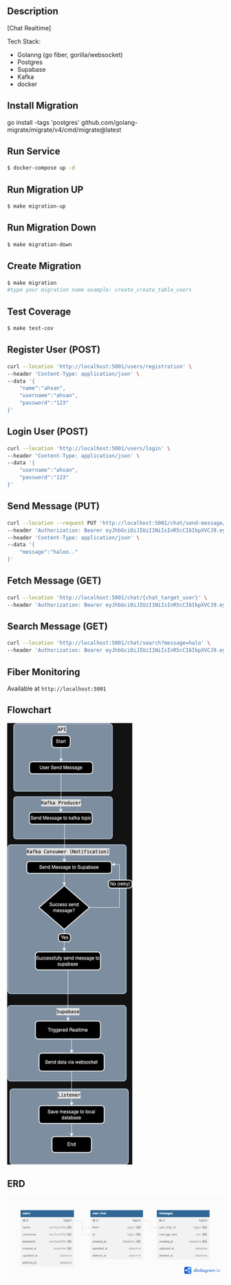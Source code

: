 ## Description

[Chat Realtime]

Tech Stack:

- Golanng (go fiber, gorilla/websocket)
- Postgres
- Supabase
- Kafka
- docker

## Install Migration

go install -tags 'postgres' github.com/golang-migrate/migrate/v4/cmd/migrate@latest

## Run Service

```bash
$ docker-compose up -d
```

## Run Migration UP

```bash
$ make migration-up
```

## Run Migration Down

```bash
$ make migration-down
```

## Create Migration

```bash
$ make migration
#type your migration name example: create_create_table_users
```

## Test Coverage

```bash
$ make test-cov
```

## Register User (POST)

```bash
curl --location 'http://localhost:5001/users/registration' \
--header 'Content-Type: application/json' \
--data '{
    "name":"ahsan",
    "username":"ahsan",
    "password":"123"
}'
```

## Login User (POST)

```bash
curl --location 'http://localhost:5001/users/login' \
--header 'Content-Type: application/json' \
--data '{
    "username":"ahsan",
    "password":"123"
}'
```

## Send Message (PUT)

```bash
curl --location --request PUT 'http://localhost:5001/chat/send-message/{target_user}' \
--header 'Authorization: Bearer eyJhbGciOiJIUzI1NiIsInR5cCI6IkpXVCJ9.eyJpZCI6MSwiZXhwIjoxNzAwMDIwNDg3fQ.IA5Oz4Un-_rpr9SNjif4bX6flfhP43dViAg_kdjBRYk' \
--header 'Content-Type: application/json' \
--data '{
    "message":"haloo.."
}'
```

## Fetch Message (GET)

```bash
curl --location 'http://localhost:5001/chat/{chat_target_user}' \
--header 'Authorization: Bearer eyJhbGciOiJIUzI1NiIsInR5cCI6IkpXVCJ9.eyJpZCI6MSwiZXhwIjoxNzAwMDIwNDg3fQ.IA5Oz4Un-_rpr9SNjif4bX6flfhP43dViAg_kdjBRYk'
```

## Search Message (GET)

```bash
curl --location 'http://localhost:5001/chat/search?message=halo' \
--header 'Authorization: Bearer eyJhbGciOiJIUzI1NiIsInR5cCI6IkpXVCJ9.eyJpZCI6MSwiZXhwIjoxNzAwMDI1OTAwfQ.q4MeOCp8aZfGGYniOZc79ElRl5pcKkNOu7FPx0fUR3k'
```

## Fiber Monitoring

Available at `http://localhost:5001`

## Flowchart

![alt text](https://github.com/dedihartono801/chat-realtime/blob/master/flowchart-send-message.png)

## ERD

![alt text](https://github.com/dedihartono801/chat-realtime/blob/master/ERD.png)
